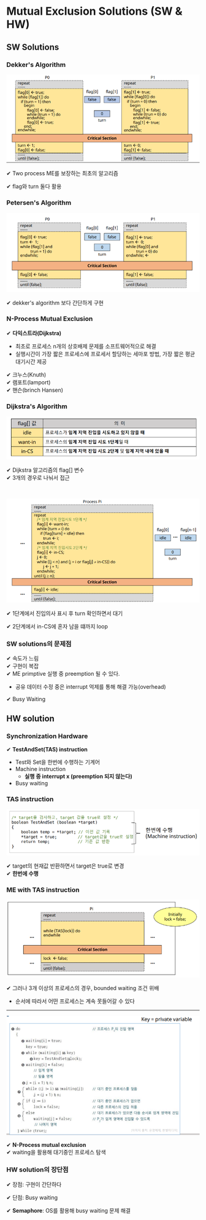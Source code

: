 # Mutual Exclusion Solutions (SW & HW)

## SW Solutions

### Dekker's Algorithm

![](assets/6_2.md/2022-12-12-20-47-58.png)

✔ Two process ME를 보장하는 최초의 알고리즘

✔ flag와 turn 둘다 활용  

### Petersen's Algorithm

![](assets/6_2.md/2022-12-12-20-50-09.png)

✔ dekker's algorithm 보다 간단하게 구현

### N-Process Mutual Exclusion

✔ **다익스트라(Dijkstra)**
- 최초로 프로세스 n개의 상호배제 문제를 소프트웨어적으로 해결
- 실행시간이 가장 짧은 프로세스에 프로세서 할당하는 세마포 방법, 가장 짧은 평균 대기시간 제공

✔ 크누스(Knuth)  
✔ 램포트(lamport)  
✔ 핸슨(brinch Hansen)

### Dijkstra's Algorithm

![](assets/6_2.md/2022-12-12-20-53-34.png)  

✔ Dijkstra 알고리즘의 flag[] 변수  
✔ 3개의 경우로 나눠서 접근  

<br>

![](assets/6_2.md/2022-12-12-20-54-24.png)

✔ 1단계에서 진입의사 표시 후 turn 확인하면서 대기

✔ 2단계에서 in-CS에 혼자 남을 떄까지 loop

### SW solutions의 문제점

✔ 속도가 느림  
✔ 구현이 복잡  
✔ ME primptive 실행 중 preemption 될 수 있다.  
- 공유 데이터 수정 중은 interrupt 억제를 통해 해결 가능(overhead)  
  
✔ Busy Waiting

## HW solution

### Synchronization Hardware

✔ **TestAndSet(TAS) instruction**
- Test와 Set을 한번에 수행하는 기계어
- Machine instruction
  - **실행 중 interrupt x (preemption 되지 않는다)**
- Busy waiting

### TAS instruction

![](assets/6_2.md/2022-12-12-21-00-59.png)

✔ target의 현재값 반환하면서 target은 true로 변경  
✔ **한번에 수행**

### ME with TAS instruction

![](assets/6_2.md/2022-12-12-21-02-28.png)

✔ 그러나 3개 이상의 프로세스의 경우, bounded waiting 조건 위배
- 순서에 따라서 어떤 프로세스는 계속 못들어갈 수 있다

<hr>

![](assets/6_2.md/2022-12-12-21-06-58.png)

✔ **N-Process mutual exclusion**  
✔ waiting을 활용해 대기중인 프로세스 탐색

### HW solution의 장단점

✔ 장점: 구현이 간단하다

✔ 단점: Busy waiting

✔ **Semaphore**: OS를 활용해 busy waiting 문제 해결